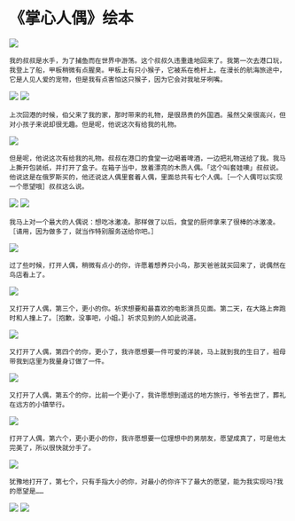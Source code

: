 # 《掌心人偶》绘本

![](/assets/zhangxinrenou/1.png)

	我的叔叔是水手，为了捕鱼而在世界中游荡。这个叔叔久违重逢地回来了。我第一次去港口玩，我登上了船，甲板稍微有点腥臭。甲板上有只小猴子，它被系在桅杆上，在漫长的航海旅途中，它是人见人爱的宠物，但是我有点害怕这只猴子，因为它会对我呲牙咧嘴。

![](/assets/zhangxinrenou/2.png)
![](/assets/zhangxinrenou/3.png)

	上次回港的时候，伯父来了我的家，那时带来的礼物，是很昂贵的外国酒。虽然父亲很高兴，但对小孩子来说却很无趣。但是呢，他说这次有给我的礼物。

![](/assets/zhangxinrenou/4.png)

	但是呢，他说这次有给我的礼物。叔叔在港口的食堂一边喝着啤酒，一边把礼物送给了我。我马上撕开包装纸，并打开了盒子。在箱子当中，放着漂亮的木质人偶。「这个叫套娃噢」叔叔说。他说这是在俄罗斯买的，他还说这人偶里套着人偶，里面总共有七个人偶。［一个人偶可以实现一个愿望哦］叔叔这么说。

![](/assets/zhangxinrenou/5.png)
![](/assets/zhangxinrenou/6.png)

	我马上对一个最大的人偶说：想吃冰激凌。那样做了以后，食堂的厨师拿来了很棒的冰激凌。［请用，因为做多了，就当作特别服务送给你吧。］

![](/assets/zhangxinrenou/7.png)

	过了些时候，打开人偶，稍微有点小的你，许愿着想养只小鸟，那天爸爸就买回来了，说偶然在鸟店看上了。

![](/assets/zhangxinrenou/8.png)

	又打开了人偶，第三个，更小的你。祈求想要和最喜欢的电影演员见面。第二天，在大路上奔跑时和人撞上了。［抱歉，没事吧，小姐。］祈求见到的人如此说道。

![](/assets/zhangxinrenou/9.png)

	又打开了人偶，第四个的你，更小了，我许愿想要一件可爱的洋装，马上就到我的生日了，祖母带我到店里为我量身订做了一件。

![](/assets/zhangxinrenou/10.png)

	又打开了人偶，第五个的你，比前一个更小了，我许愿想到遥远的地方旅行，爷爷去世了，葬礼在远方的小镇举行。

![](/assets/zhangxinrenou/11.png)


	打开了人偶，第六个，更小更小的你，我许愿想要一位理想中的男朋友，愿望成真了，可是他太完美了，所以很快就分手了。

![](/assets/zhangxinrenou/12.png)

	犹豫地打开了，第七个，只有手指大小的你，对最小的你许下了最大的愿望，能为我实现吗?我的愿望是……

![](/assets/zhangxinrenou/13.png)
![](/assets/zhangxinrenou/14.png)